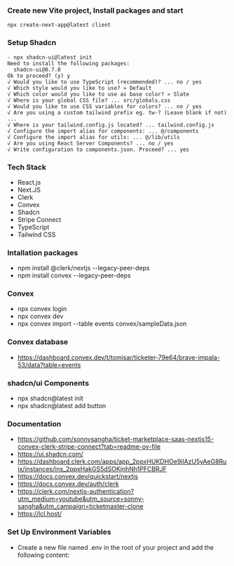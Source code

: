 ### Create new Vite project, Install packages and start

```
npx create-next-app@latest client
```

### Setup Shadcn

```
- npx shadcn-ui@latest init
Need to install the following packages:
  shadcn-ui@0.7.0
Ok to proceed? (y) y
√ Would you like to use TypeScript (recommended)? ... no / yes
√ Which style would you like to use? » Default
√ Which color would you like to use as base color? » Slate
√ Where is your global CSS file? ... src/globals.css
√ Would you like to use CSS variables for colors? ... no / yes
√ Are you using a custom tailwind prefix eg. tw-? (Leave blank if not) ...
√ Where is your tailwind.config.js located? ... tailwind.config.js
√ Configure the import alias for components: ... @/components
√ Configure the import alias for utils: ... @/lib/utils
√ Are you using React Server Components? ... no / yes
√ Write configuration to components.json. Proceed? ... yes
```

### Tech Stack

- React.js
- Next.JS
- Clerk
- Convex
- Shadcn
- Stripe Connect
- TypeScript
- Tailwind CSS

### Intallation packages

- npm install @clerk/nextjs --legacy-peer-deps
- npm install convex --legacy-peer-deps

### Convex
- npx convex login
- npx convex dev
- npx convex import --table events convex/sampleData.json

### Convex database
- https://dashboard.convex.dev/t/tomisar/ticketer-79e64/brave-impala-53/data?table=events


### shadcn/ui Components
- npx shadcn@latest init
- npx shadcn@latest add button


### Documentation

- https://github.com/sonnysangha/ticket-marketplace-saas-nextjs15-convex-clerk-stripe-connect?tab=readme-ov-file
- https://ui.shadcn.com/
- https://dashboard.clerk.com/apps/app_2ppxHUKDHOe9jlAzU5yAeG8Ruix/instances/ins_2ppxHakGS5dSOKjnhNh1PFCBRJF
- https://docs.convex.dev/quickstart/nextjs
- https://docs.convex.dev/auth/clerk
- https://clerk.com/nextjs-authentication?utm_medium=youtube&utm_source=sonny-sangha&utm_campaign=ticketmaster-clone
- https://lcl.host/

### Set Up Environment Variables

- Create a new file named .env in the root of your project and add the following content:
